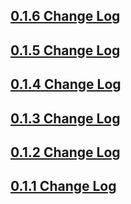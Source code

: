## [0.1.6 Change Log](https://github.com/efficientyboosters/dart_code/milestone/7?closed=1)

## [0.1.5 Change Log](https://github.com/efficientyboosters/dart_code/milestone/6?closed=1)

## [0.1.4 Change Log](https://github.com/efficientyboosters/dart_code/milestone/5?closed=1)

## [0.1.3 Change Log](https://github.com/efficientyboosters/dart_code/milestone/4?closed=1)

## [0.1.2 Change Log](https://github.com/efficientyboosters/dart_code/milestone/3?closed=1)

## [0.1.1 Change Log](https://github.com/efficientyboosters/dart_code/milestone/2?closed=1)
